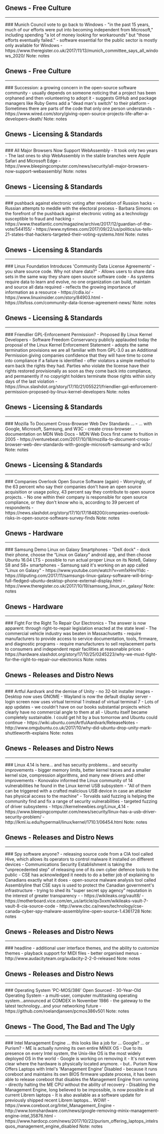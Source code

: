 ## Gnews -  Free Culture
<hr />
### Munich Council vote to go back to Windows
- "in the past 15 years, much of our efforts were put into becoming independent from Microsoft," including spending "a lot of money looking for workarounds" but "those efforts eventually failed."
- software essential for the public sector is mostly only available for Windows
- https://www.theregister.co.uk/2017/11/13/munich_committee_says_all_windows_2020/
Note:
notes


## Gnews -  Free Culture
<hr />
### Succession: a growing concern in the open-source software community
- usually depends on someone noticing that a project has been orphaned and then volunteering to adopt it
- suggests GitHub and package managers like Ruby Gems add a "dead man's switch" to their platform
- Sometimes there are parts of the code that only one person understands
- https://www.wired.com/story/giving-open-source-projects-life-after-a-developers-death/
Note:
notes


## Gnews -  Licensing & Standards
<hr />
### All Major Browsers Now Support WebAssembly
- It took only two years
- The last ones to ship WebAssembly in the stable branches were Apple Safari and Microsoft Edge
- https://www.bleepingcomputer.com/news/security/all-major-browsers-now-support-webassembly/
Note:
notes


## Gnews -  Licensing & Standards
<hr />
### pushback against electronic voting after revelation of Russion hacks
- Russian attempts to meddle with the electoral process
- Barbara Simons: on the forefront of the pushback against electronic voting as a technology susceptible to fraud and hacking
- https://www.theatlantic.com/magazine/archive/2017/12/guardian-of-the-vote/544155/
- https://www.nytimes.com/2017/09/22/us/politics/us-tells-21-states-that-hackers-targeted-their-voting-systems.html
Note:
notes


## Gnews -  Licensing & Standards
<hr />
### Linux Foundation Introduces 'Community Data License Agreements'
- you share source code. Why not share data?"
- Allows users to share data sets in the same way they share open source software code
- As systems require data to learn and evolve, no one organization can build, maintain and source all data required
- reflects the growing importance of information as a resource
- https://cdla.io/
- https://www.linuxinsider.com/story/84903.html
- https://itsfoss.com/community-data-license-agreement-news/
Note:
notes


## Gnews -  Licensing & Standards
<hr />
### Friendlier GPL-Enforcement Permission?
- Proposed By Linux Kernel Developers
- Software Freedom Conservancy publicly applauded today the proposal of the Linux Kernel Enforcement Statement
- adopts the same termination provisions we are all familiar with from GPL-3.0 as an Additional Permission giving companies confidence that they will have time to come into compliance if a failure is identified
- offer violators a simple method to earn back the rights they had. Parties who violate the license have their rights restored provisionally as soon as they come back into compliance, and permanently if no copyright holders terminate those rights within sixty days of the last violation
- https://linux.slashdot.org/story/17/10/21/055221/friendlier-gpl-enforcement-permission-proposed-by-linux-kernel-developers
Note:
notes


## Gnews -  Licensing & Standards
<hr />
### Mozilla To Document Cross-Browser Web Dev Standards ...
- ... with Google, Microsoft, Samsung, and W3C
- create cross-browser documentation on MDN Web Docs
- MDN Web Docs first came to fruition in 2005
- https://venturebeat.com/2017/10/18/mozilla-to-document-cross-browser-web-dev-standards-with-google-microsoft-samsung-and-w3c/
Note:
notes


## Gnews -  Licensing & Standards
<hr />
### Companies Overlook Open Source Software (again)
- Worryingly, of the 63 percent who say their companies don't have an open source acquisition or usage policy, 43 percent say they contribute to open source projects.
- No one within their company is responsible for open source compliance, or they don't know who is, according to 39 percent of respondents
- https://news.slashdot.org/story/17/10/17/1848200/companies-overlook-risks-in-open-source-software-survey-finds
Note:
notes


## Gnews -  Hardware
<hr />
### Samsung Demo Linux on Galaxy Smartphones
- "DeX dock"
- dock their phone, choose the “Linux on Galaxy” android app, and then choose Ubuntu 16.04 LTS
- possible to run actual proper Linux on its Note8, Galaxy S8 and S8+ smartphones
- Samsung said it's working on an app called "Linux on Galaxy"
- https://www.youtube.com/watch?v=vm1xHnvYIdc
- https://liliputing.com/2017/11/samsungs-linux-galaxy-software-will-bring-full-fledged-ubuntu-desktop-phone-external-display.html
- https://www.theregister.co.uk/2017/10/19/samsung_linux_on_galaxy/
Note:
notes


## Gnews -  Hardware
<hr />
### Fight For the Right To Repair Our Electronics
- The answer is now apparent: through right-to-repair legislation enacted at the state level
- The commercial vehicle industry was beaten in Massachusetts
- require manufacturers to provide access to service documentation, tools, firmware, and diagnostic programs
- require manufacturers to sell replacement parts to consumers and independent repair facilities at reasonable prices
- https://hardware.slashdot.org/story/17/10/25/0245223/why-we-must-fight-for-the-right-to-repair-our-electronics
Note:
notes


## Gnews -  Releases and Distro News
<hr />
### Artful Aardvark and the demise of Unity
- no 32-bit installer images
- Desktop now uses GNOME
- Wayland is now the default display server
- login screen now uses virtual terminal 1 instead of virtual terminal 7
- Lots of app updates
- we couldn't have on our books substantial projects which clearly have no commercial angle to them at all
- Ubuntu itself became completely sustainable. I could get hit by a bus tomorrow and Ubuntu could continue
- https://wiki.ubuntu.com/ArtfulAardvark/ReleaseNotes
- http://www.omgubuntu.co.uk/2017/10/why-did-ubuntu-drop-unity-mark-shuttleworth-explains
Note:
notes


## Gnews -  Releases and Distro News
<hr />
### Linux 4.14 is here... and has security problems... and security improvements
- bigger memory limits, better kernel traces and a smaller kernel size, compression algorithms, and many new drivers and other improvements
- Konovalov informed the Linux community of 14 vulnerabilities he found in the Linux kernel USB subsystem
- "All of them can be triggered with a crafted malicious USB device in case an attacker has physical access to the machine"
- Torvalds said fuzzing is helping the community find and fix a range of security vulnerabilities
- targeted fuzzing of driver subsystems
- https://kernelnewbies.org/Linux_4.14
- https://www.bleepingcomputer.com/news/security/linux-has-a-usb-driver-security-problem/
- http://lkml.iu.edu/hypermail/linux/kernel/1710.1/06454.html
Note:
notes


## Gnews -  Releases and Distro News
<hr />
### Spy software anyone?
- releasing source code from a CIA tool called Hive, which allows its operators to control malware it installed on different devices
- Communications Security Establishment is taking the "unprecedented step" of releasing one of its own cyber defence tools to the public
- CSE has acknowledged it needs to do a better job of explaining to Canadians exactly what it does
-  open-source malware analysis tool called Assemblyline that CSE says is used to protect the Canadian government's infrastructure
- trying to shed its "super secret spy agency" reputation in the interest of greater transparency
-
- https://wikileaks.org/vault8/
- https://motherboard.vice.com/en_us/article/qv3xxm/wikileaks-vault-7-vault-8-cia-source-code
- http://www.cbc.ca/news/technology/cse-canada-cyber-spy-malware-assemblyline-open-source-1.4361728
Note:
notes


## Gnews -  Releases and Distro News
<hr />
### headline
- additional user interface themes, and the ability to customize themes
- playback support for MIDI files
- better organised menus
- http://www.audacityteam.org/audacity-2-2-0-released
Note:
notes


## Gnews -  Releases and Distro News
<hr />
### Operating System 'PC-MOS/386' Open Sourced
- 30-Year-Old Operating System
- a multi-user, computer multitasking operating system...announced at COMDEX in November 1986
- the gateway to the latest technology...and your networking future
- https://github.com/roelandjansen/pcmos386v501
Note:
notes


## Gnews - The Good, The Bad and The Ugly
<hr />
### Intel Management Engine ... this looks like a job for ... Google? ... or Purism?
- ME is actually running its own entire MINIX OS
- Due to its presence on every Intel system, the Unix-like OS is the most widely deployed OS in the world
- Google is working on removing it
- It's not even clear where the hardware is physically located anymore.
- but.. Purism Now Offers Laptops with Intel's 'Management Engine' Disabled
- because it runs coreboot and maintains its own BIOS firmware update process, it has been able to release coreboot that disables the Management Engine from running
- directly halting the ME CPU without the ability of recovery
- Disabling the Management Engine, long believed to be impossible, is now possible in all current Librem laptops
- It is also available as a software update for previously shipped recent Librem laptops... WOW!
- https://www.coreboot.org/Intel_Management_Engine
- http://www.tomshardware.com/news/google-removing-minix-management-engine-intel,35876.html
- https://www.hardocp.com/news/2017/10/22/purism_offering_laptops_intelrsquos_management_engine_disabled
Note:
notes

